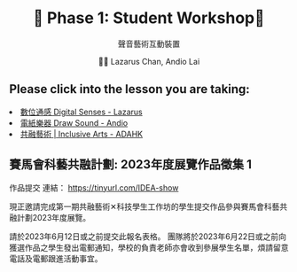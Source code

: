 <h1 align="center">🎵 Phase 1: Student Workshop🎵</h1>
<p align="center">聲音藝術互動裝置</p>
<p align="center">👨‍🏫 Lazarus Chan,  Andio Lai</p>



## Please click into the lesson you are taking:

<li>
<a href="https://github.com/JC-Project-IDEA/Digital-Senses">  數位通感 Digital Senses - Lazarus </a>
</li>

<li>
<a href="https://github.com/JC-Project-IDEA/Draw-Sound">  電紙樂器 Draw Sound - Andio </a>
</li>

<li>
<a href="https://github.com/JC-Project-IDEA/Inclusive-Arts-Experience-Learning">  共融藝術 | Inclusive Arts - ADAHK </a>
</li>


## 賽馬會科藝共融計劃: 2023年度展覽作品徵集 1

作品提交 連結： https://tinyurl.com/IDEA-show

現正邀請完成第一期共融藝術✕科技學生工作坊的學生提交作品參與賽馬會科藝共融計劃2023年度展覽。

請於2023年6月12日或之前提交此報名表格。 團隊將於2023年6月22日或之前向獲選作品之學生發出電郵通知，學校的負責老師亦會收到參展學生名單，煩請留意電話及電郵跟進活動事宜。
